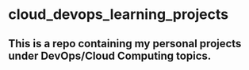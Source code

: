# cloud_devops_learning_projects

## This is a repo containing my personal projects under DevOps/Cloud Computing topics. 
